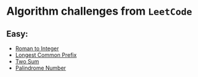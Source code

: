 # Algorithm challenges from `LeetCode`

## Easy:

- [Roman to Integer](./easy/romanToInt.ts)
- [Longest Common Prefix](./easy/longestCommonPrefix.ts)
- [Two Sum](./easy/twoSum.ts)
- [Palindrome Number](./easy/palindromeNumber.ts)
